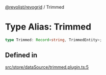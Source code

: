 [@revolist/revogrid](README.md) / Trimmed

# Type Alias: Trimmed

```ts
type Trimmed: Record<string, TrimmedEntity>;
```

## Defined in

[src/store/dataSource/trimmed.plugin.ts:5](https://github.com/revolist/revogrid/blob/25c443de65de6e4fb3ac1b2c638df62d9ca5c202/src/store/dataSource/trimmed.plugin.ts#L5)
